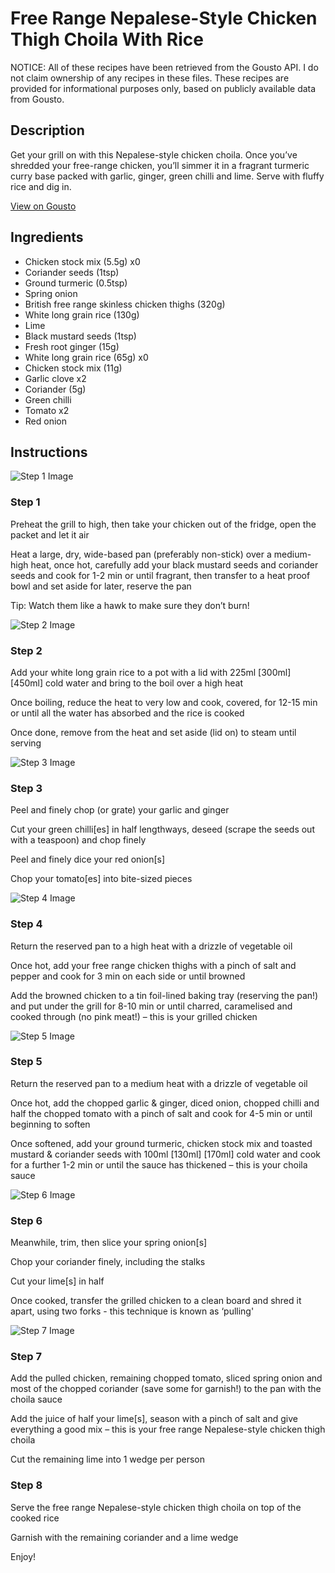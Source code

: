 # Free Range Nepalese-Style Chicken Thigh Choila With Rice

NOTICE: All of these recipes have been retrieved from the Gousto API. I do not claim ownership of any recipes in these files. These recipes are provided for informational purposes only, based on publicly available data from Gousto.

## Description

Get your grill on with this Nepalese-style chicken choila. Once you’ve shredded your free-range chicken, you’ll simmer it in a fragrant turmeric curry base packed with garlic, ginger, green chilli and lime. Serve with fluffy rice and dig in.

[View on Gousto](https://www.gousto.co.uk/recipes/cookbook/free-range-nepalese-style-chicken-choila-with-rice)

## Ingredients

- Chicken stock mix (5.5g) x0
- Coriander seeds (1tsp)
- Ground turmeric (0.5tsp)
- Spring onion
- British free range skinless chicken thighs (320g)
- White long grain rice (130g)
- Lime
- Black mustard seeds (1tsp)
- Fresh root ginger (15g)
- White long grain rice (65g) x0
- Chicken stock mix (11g)
- Garlic clove x2
- Coriander (5g)
- Green chilli
- Tomato x2
- Red onion

## Instructions

![Step 1 Image](https://production-media.gousto.co.uk/cms/recipe-step-image/step-1-1709020608543-x200.jpg)

### Step 1

Preheat the grill to high, then take your chicken out of the fridge, open the packet and let it air

Heat a large, dry, wide-based pan (preferably non-stick) over a medium-high heat, once hot, carefully add your black mustard seeds and coriander seeds and cook for 1-2 min or until fragrant, then transfer to a heat proof bowl and set aside for later, reserve the pan

Tip: Watch them like a hawk to make sure they don’t burn!

![Step 2 Image](https://production-media.gousto.co.uk/cms/recipe-step-image/step-2-1709020717149-x200.jpg)

### Step 2

Add your white long grain rice to a pot with a lid with 225ml <span class="text-purple">[300ml] </span><span class="text-danger">[450ml]</span> cold water and bring to the boil over a high heat

Once boiling, reduce the heat to very low and cook, covered, for 12-15 min or until all the water has absorbed and the rice is cooked

Once done, remove from the heat and set aside (lid on) to steam until serving

![Step 3 Image](https://production-media.gousto.co.uk/cms/recipe-step-image/step-3-1709020720902-x200.jpg)

### Step 3

Peel and finely chop (or grate) your garlic and ginger

Cut your green chilli[es] in half lengthways, deseed (scrape the seeds out with a teaspoon) and chop finely

Peel and finely dice your red onion[s]

Chop your tomato[es] into bite-sized pieces

![Step 4 Image](https://production-media.gousto.co.uk/cms/recipe-step-image/step-4-1709020724713-x200.jpg)

### Step 4

Return the reserved pan to a high heat with a drizzle of vegetable oil

Once hot, add your free range chicken thighs with a pinch of salt and pepper and cook for 3 min on each side or until browned

Add the browned chicken to a tin foil-lined baking tray (reserving the pan!) and put under the grill for 8-10 min or until charred, caramelised and cooked through (no pink meat!) – this is your grilled chicken

![Step 5 Image](https://production-media.gousto.co.uk/cms/recipe-step-image/step-5-1709020728168-x200.jpg)

### Step 5

Return the reserved pan to a medium heat with a drizzle of vegetable oil

Once hot, add the chopped garlic & ginger, diced onion, chopped chilli and half the chopped tomato with a pinch of salt and cook for 4-5 min or until beginning to soften

Once softened, add your ground turmeric, chicken stock mix and toasted mustard & coriander seeds with 100ml <span class="text-purple">[130ml]</span> <span class="text-danger">[170ml]</span> cold water and cook for a further 1-2 min or until the sauce has thickened – this is your choila sauce

![Step 6 Image](https://production-media.gousto.co.uk/cms/recipe-step-image/step-6-1709020732040-x200.jpg)

### Step 6

Meanwhile, trim, then slice your spring onion[s]

Chop your coriander finely, including the stalks

Cut your lime[s] in half

Once cooked, transfer the grilled chicken to a clean board and shred it apart, using two forks - this technique is known as ‘pulling'

![Step 7 Image](https://production-media.gousto.co.uk/cms/recipe-step-image/step-7-1709020735749-x200.jpg)

### Step 7

Add the pulled chicken, remaining chopped tomato, sliced spring onion and most of the chopped coriander (save some for garnish!) to the pan with the choila sauce

Add the juice of half your lime[s], season with a pinch of salt and give everything a good mix – this is your free range Nepalese-style chicken thigh choila

Cut the remaining lime into 1 wedge per person

### Step 8

Serve the free range Nepalese-style chicken thigh choila on top of the cooked rice

Garnish with the remaining coriander and a lime wedge

Enjoy!

